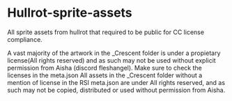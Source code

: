 # Hullrot-sprite-assets
All sprite assets from hullrot that required to be public for CC license compliance.

A vast majority of the artwork in the _Crescent folder is under a propietary license(All rights reserved) and as such may not be used without explicit permission from  Aisha (discord fleshangel). Make sure to check the licenses in the meta.json
All assets in the _Crescent folder without a mention of license in the RSI meta.json are under All rights reserved, and as such may not be copied, distributed or used without permission from Aisha.
